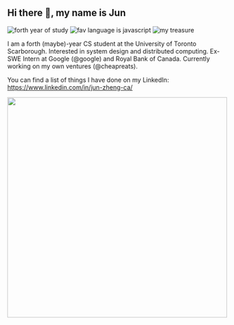 ## Hi there 👋, my name is Jun

![forth year of study](https://img.shields.io/badge/Year%20of%20Study-4%20(maybe)-yellow.svg)
![fav language is javascript](https://img.shields.io/badge/Favourite%20Language-JavaScript-green.svg)
![my treasure](https://img.shields.io/badge/My%20Treasure-SL-pink.svg)


I am a forth (maybe)-year CS student at the University of Toronto Scarborough. Interested in system design and distributed computing. Ex-SWE Intern at Google (@google) and Royal Bank of Canada. Currently working on my own ventures (@cheapreats).

You can find a list of things I have done on my LinkedIn: https://www.linkedin.com/in/jun-zheng-ca/

<a href="https://wakatime.com"><img src="https://wakatime.com/share/@191d21dc-f2a3-417d-a585-8d1063af4be0/e10e7425-a4b3-42c5-9916-5d58960debef.png" width="500"/></a>
